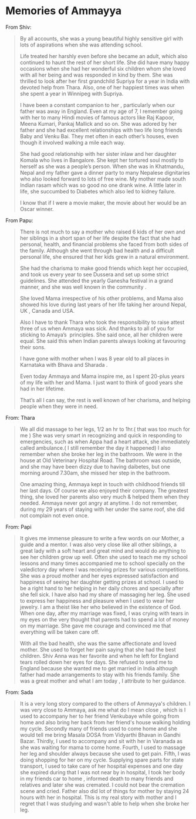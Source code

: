 # Memories of Ammayya

From Shiv:

> By all accounts, she was a young beautiful highly sensitive girl with lots of aspirations when she was attending school.
>
> Life treated  her harshly even before she became an adult, which also continued to haunt the rest of her short life. She did have many happy occasions when she had her wonderful six children whom she loved with all her being and was responded in kind by them. 
>She was thrilled to look after her first grandchild  Supriya for a year in India with devoted help from Thara. Also, one of her happiest times was when she spent a year in Winnipeg with Supriya.
>
> I have been a constant companion to her , particularly when our father was away in England. Even at my age of 7, I remember going with her to many Hindi movies  of famous actors like Raj Kapoor, Meena Kumari, Pankaj Mallick and so on. She was adored by her father and she had excellent relationships with two life long friends Baby and Venku Bai. They met often in each other’s houses, even though it involved walking a mile each way. 
>
>She had good relationship with her sister inlaw  and her daughter Komala who lives in Bangalore. She kept her tortured soul mostly to herself as she was a people’s person. When she was in Khatmandu, Nepal and my father gave a dinner party to many Nepalese dignitaries who also looked forward to lots of free wine. My mother made south Indian rasam which was so good no one drank wine. A little later in life, she succumbed to Diabetes which also led to kidney failure. 
>
>I know that if I were a movie maker, the movie about her would be an Oscar winner.


From Papu:

> There is not much to say a mother who raised 6 kids of her own and her siblings in a short span of her life despite the fact that she had personal, health, and financial problems she faced from both sides of the family. Although she went through bad health and a difficult personal life, she ensured that her kids grew in a natural environment. 
>
>She had the charisma to make good friends which kept her occupied, and took us every year to see Dussera and set up some strict guidelines. She attended the yearly Ganesha festival in a grand manner, and she was well known in the community . 
>
>She loved Mama irrespective of his other problems, and Mama also showed his love during last years of her life taking her around Nepal, UK , Canada and USA.
>
>Also I have to thank Thara who took the responsibility to raise attest three of us when Ammaya was sick. 
>And thanks to all of you for sticking to Amaya’s  principles. She said once, all her children were equal. She said this when Indian parents always looking at favouring their sons.
>
>I have gone with mother when I was 8 year old to all places in Karnataka with Bhava and Sharada .
>
>Even today Ammaya and Mama inspire me, as I spent 20-plus years of my life with her and Mama.
>I just want to think of good years she had in her lifetime.
>
>That’s all I can say, the rest is well known of her charisma, and helping people when they were in need.

From: Thara 
>
>We all did massage to her legs, 1/2 an hr to 1hr.( that was too much for me )
>She was very smart in recognizing and quick in responding to emergencies, such as when Appa had a heart attack, she immediately called ambulance.( I still remember the day it happened)
> I also remember when she broke her leg in the bathroom. We were in the house at Old Veterinary Hospital Road. The bathroom was outside, and she may have been dizzy due to having daibetes, but one morning around 7.30am,   she missed her step in the bathroom.
>
>One amazing thing, Ammaya kept in touch with childhood friends till her last days. Of course we also enjoyed their company. The greatest thing, she loved her parents also very much & helped them when they needed. Ammaya never got angry at anytime. I do not remember, during my 29 years of staying with her under the same roof, she did not complain not even once. 

From: Papi 
>
>It gives me immense pleasure to write a few words on our Mother, a guide and a mentor.  I was also very close like all other siblings, a great lady with a soft heart and great mind and would do anything to see her children grow up well.  Often she used to teach me my school lessons and many times accompanied me to school specially on the valedictory day where I was receiving prizes for various competitions. She was a proud mother and her eyes expressed satisfaction and happiness of seeing her daughter getting prizes at school.
>I used to be a right hand to her helping in her daily chores and specially after she fell sick.  I have also had my share of massaging her leg.  She used to express her happiness and pleasure when I used to wear her jewelry. 
>I am a theist like her who believed in the existence of God.   
>When one day, after my marriage was fixed, I was crying with tears in my eyes on the very thought that parents had to spend a lot of money on my marriage.  She gave me courage and convinced me that everything will be taken care off.
>
> With all the bad health, she was the same affectionate and loved mother.   She used to forget her pain saying that she had the best children.   Shiv Anna was her favorite and when he left for England tears rolled down her eyes for days.
>She refused to send me to England because she wanted me to get married in India although father had made arrangements to stay with his friends family.
>She was a great mother and what I am today , I attribute to her guidance.

From: Sada
>
>It is a very long story compared to the others of Ammayya's children. I was very close to Ammaya, ask me what do I mean close , which is I used to accompany her to her friend Venkubaye while going from home and also  bring her back from her friend's house walking holding my cycle. 
>Secondly many of friends used to come home and she would tell me bring Masala DOSA from Vidyarthi Bhavan in Gandhi Bazar. 
>Thirdly, I used to accompany and sit with her in Varanada as she was waiting for mama to come home. 
>Fourth, I used to massage her leg and shoulder always because she used to get pain. 
>Fifth,  I was   doing shopping for her on my cycle. 
>Supplying spare parts for state transport, I used to take care of her hospital expenses and one day she expired during that I was not near by in hospital, I took her body in my friends car to home , informed death to many friends and relatives and later she was cremated. I could not bear the cremation scene and cried. Father also did lot of things for mother by staying 24 hours with her in hospital. This is my real story with mother and I regret that I was studying and wasn't able to help when she broke her leg.  



